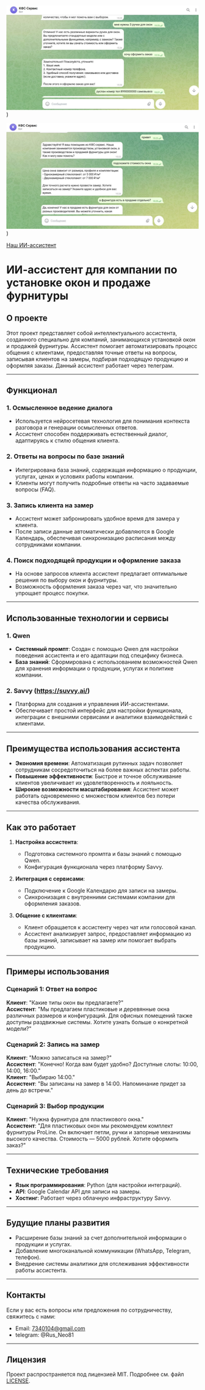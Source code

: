 ![Иллюстрация к проекту](https://github.com/Ruslan-promt-engineer/AI-assistant/blob/main/%D1%81%D0%BA%D1%80%D0%B8%D0%BD%20%D0%B0%D1%81%D1%81%D0%B8%D1%81%D1%82%D0%B5%D0%BD%D1%82%D0%B0%20%D0%B2%20%D1%80%D0%B0%D0%B1%D0%BE%D1%82%D0%B5%202.jpg?raw=true))

![Иллюстрация к проекту](https://github.com/Ruslan-promt-engineer/AI-assistant/blob/main/%D1%81%D0%BA%D1%80%D0%B8%D0%BD%20%D0%B0%D1%81%D1%81%D0%B8%D1%81%D1%82%D0%B5%D0%BD%D1%82%D0%B0%20%D0%B2%20%D1%80%D0%B0%D0%B1%D0%BE%D1%82%D0%B5.jpg?raw=true))

[Наш ИИ-ассистент](https://t.me/KFSservis_bot)

# ИИ-ассистент для компании по установке окон и продаже фурнитуры

## О проекте

Этот проект представляет собой интеллектуального ассистента, созданного специально для компаний, занимающихся установкой окон и продажей фурнитуры. Ассистент помогает автоматизировать процесс общения с клиентами, предоставляя точные ответы на вопросы, записывая клиентов на замеры, подбирая подходящую продукцию и оформляя заказы. Данный ассистент работает через телеграм.

---

## Функционал

### 1. **Осмысленное ведение диалога**
   - Используется нейросетевая технология для понимания контекста разговора и генерации осмысленных ответов.
   - Ассистент способен поддерживать естественный диалог, адаптируясь к стилю общения клиента.

### 2. **Ответы на вопросы по базе знаний**
   - Интегрирована база знаний, содержащая информацию о продукции, услугах, ценах и условиях работы компании.
   - Клиенты могут получить подробные ответы на часто задаваемые вопросы (FAQ).

### 3. **Запись клиента на замер**
   - Ассистент может забронировать удобное время для замера у клиента.
   - После записи данные автоматически добавляются в Google Календарь, обеспечивая синхронизацию расписания между сотрудниками компании.

### 4. **Поиск подходящей продукции и оформление заказа**
   - На основе запросов клиента ассистент предлагает оптимальные решения по выбору окон и фурнитуры.
   - Возможность оформления заказа через чат, что значительно упрощает процесс покупки.

---

## Использованные технологии и сервисы

### 1. **Qwen**
   - **Системный промпт**: Создан с помощью Qwen для настройки поведения ассистента и его адаптации под специфику бизнеса.
   - **База знаний**: Сформирована с использованием возможностей Qwen для хранения информации о продукции, услугах и политике компании.

### 2. **Savvy (https://suvvy.ai/)**
   - Платформа для создания и управления ИИ-ассистентами.
   - Обеспечивает простой интерфейс для настройки функционала, интеграции с внешними сервисами и аналитики взаимодействий с клиентами.

---

## Преимущества использования ассистента

- **Экономия времени**: Автоматизация рутинных задач позволяет сотрудникам сосредоточиться на более важных аспектах работы.
- **Повышение эффективности**: Быстрое и точное обслуживание клиентов увеличивает их удовлетворенность и лояльность.
- **Широкие возможности масштабирования**: Ассистент может работать одновременно с множеством клиентов без потери качества обслуживания.

---

## Как это работает

1. **Настройка ассистента**:
   - Подготовка системного промпта и базы знаний с помощью Qwen.
   - Конфигурация функционала через платформу Savvy.

2. **Интеграция с сервисами**:
   - Подключение к Google Календарю для записи на замеры.
   - Синхронизация с внутренними системами компании для оформления заказов.

3. **Общение с клиентами**:
   - Клиент обращается к ассистенту через чат или голосовой канал.
   - Ассистент анализирует запрос, предоставляет информацию из базы знаний, записывает на замер или помогает выбрать продукцию.

---

## Примеры использования

### Сценарий 1: Ответ на вопрос
**Клиент**: "Какие типы окон вы предлагаете?"  
**Ассистент**: "Мы предлагаем пластиковые и деревянные окна различных размеров и конфигураций. Для офисных помещений также доступны раздвижные системы. Хотите узнать больше о конкретной модели?"

### Сценарий 2: Запись на замер
**Клиент**: "Можно записаться на замер?"  
**Ассистент**: "Конечно! Когда вам будет удобно? Доступные слоты: 10:00, 14:00, 16:00."  
**Клиент**: "Выбираю 14:00."  
**Ассистент**: "Вы записаны на замер в 14:00. Напоминание придет за день до встречи."

### Сценарий 3: Выбор продукции
**Клиент**: "Нужна фурнитура для пластикового окна."  
**Ассистент**: "Для пластиковых окон мы рекомендуем комплект фурнитуры ProLine. Он включает петли, ручки и запорные механизмы высокого качества. Стоимость — 5000 рублей. Хотите оформить заказ?"

---

## Технические требования

- **Язык программирования**: Python (для настройки интеграций).
- **API**: Google Calendar API для записи на замеры.
- **Хостинг**: Работает через облачную инфраструктуру Savvy.

---

## Будущие планы развития

- Расширение базы знаний за счет дополнительной информации о продукции и услугах.
- Добавление многоканальной коммуникации (WhatsApp, Telegram, телефон).
- Внедрение системы аналитики для отслеживания эффективности работы ассистента.

---

## Контакты

Если у вас есть вопросы или предложения по сотрудничеству, свяжитесь с нами:

- Email: 7340104@gmail.com
- telegram: @Rus_Neo81

---

## Лицензия

Проект распространяется под лицензией MIT. Подробнее см. файл [LICENSE](LICENSE).
